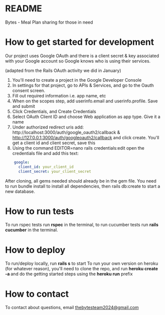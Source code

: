 # README

Bytes - Meal Plan sharing for those in need

# How to get started for development

Our project uses Google OAuth and there is a client secret & key associated with your Google account so Google knows who is using their services. 

(adapted from the Rails OAuth activity we did in January)
1. You'll need to create a project in the Google Developer Console
2. In settings for that project, go to APIs & Services, and go to the Oauth consent screen.
3. Fill out required information i.e. app name, etc
4. When on the scopes step, add userinfo.email and userinfo.profile. Save and submit
5. Click Credentials, and Create Credentials
6. Select OAuth Client ID and choose Web application as app type. Give it a name
7. Under authorized redirect uris add: http://localhost:3000/auth/google_oauth2/callback & http://127.0.0.1:3000/auth/googleoauth2/callback and click create. You'll get a client id and client secret, save this
8. Using the command EDITOR=nano rails credentials:edit open the credentials file and add this text:
```yaml
    google:
      client_id: your_client_id
      client_secret: your_client_secret
```



After cloning, all gems needed should already be in the gem file. You need to run bundle install to install all dependencies, then rails db:create to start a new database.

# How to run tests

To run rspec tests run **rspec** in the terminal, to run cucumber tests run **rails cucumber** in the terminal.

# How to deploy

To run/deploy locally, run **rails s** to start
To run your own version on heroku (for whatever reason), you'll need to clone the repo, and run **heroku create -a <name>** and do the getting started steps using the **heroku run** prefix

# How to contact

To contact about questions, email thebytesteam2024@gmail.com
